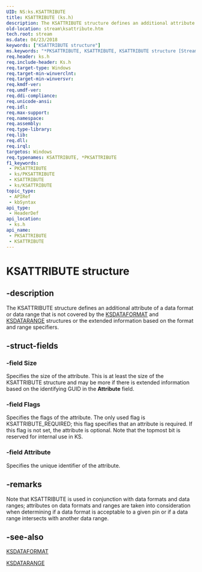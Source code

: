 ```yaml
---
UID: NS:ks.KSATTRIBUTE
title: KSATTRIBUTE (ks.h)
description: The KSATTRIBUTE structure defines an additional attribute of a data format or data range that is not covered by the KSDATAFORMAT and KSDATARANGE structures or the extended information based on the format and range specifiers.
old-location: stream\ksattribute.htm
tech.root: stream
ms.date: 04/23/2018
keywords: ["KSATTRIBUTE structure"]
ms.keywords: "*PKSATTRIBUTE, KSATTRIBUTE, KSATTRIBUTE structure [Streaming Media Devices], PKSATTRIBUTE, PKSATTRIBUTE structure pointer [Streaming Media Devices], ks-struct_02cb064e-813f-4d67-8cf3-a33e05af7421.xml, ks/KSATTRIBUTE, ks/PKSATTRIBUTE, stream.ksattribute"
req.header: ks.h
req.include-header: Ks.h
req.target-type: Windows
req.target-min-winverclnt: 
req.target-min-winversvr: 
req.kmdf-ver: 
req.umdf-ver: 
req.ddi-compliance: 
req.unicode-ansi: 
req.idl: 
req.max-support: 
req.namespace: 
req.assembly: 
req.type-library: 
req.lib: 
req.dll: 
req.irql: 
targetos: Windows
req.typenames: KSATTRIBUTE, *PKSATTRIBUTE
f1_keywords:
 - PKSATTRIBUTE
 - ks/PKSATTRIBUTE
 - KSATTRIBUTE
 - ks/KSATTRIBUTE
topic_type:
 - APIRef
 - kbSyntax
api_type:
 - HeaderDef
api_location:
 - ks.h
api_name:
 - PKSATTRIBUTE
 - KSATTRIBUTE
---
```


# KSATTRIBUTE structure


## -description

The KSATTRIBUTE structure defines an additional attribute of a data format or data range that is not covered by the <a href="/windows-hardware/drivers/ddi/ks/ns-ks-ksdataformat">KSDATAFORMAT</a> and <a href="/previous-versions/ff561658(v=vs.85)">KSDATARANGE</a> structures or the extended information based on the format and range specifiers.

## -struct-fields

### -field Size

Specifies the size of the attribute. This is at least the size of the KSATTRIBUTE structure and may be more if there is extended information based on the identifying GUID in the <b>Attribute</b> field.

### -field Flags

Specifies the flags of the attribute. The only used flag is KSATTRIBUTE_REQUIRED; this flag specifies that an attribute is required. If this flag is not set, the attribute is optional. Note that the topmost bit is reserved for internal use in KS.

### -field Attribute

Specifies the unique identifier of the attribute.

## -remarks

Note that KSATTRIBUTE is used in conjunction with data formats and data ranges; attributes on data formats and ranges are taken into consideration when determining if a data format is acceptable to a given pin or if a data range intersects with another data range.

## -see-also

<a href="/windows-hardware/drivers/ddi/ks/ns-ks-ksdataformat">KSDATAFORMAT</a>



<a href="/previous-versions/ff561658(v=vs.85)">KSDATARANGE</a>

